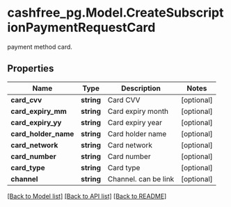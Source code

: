 # cashfree_pg.Model.CreateSubscriptionPaymentRequestCard
payment method card.

## Properties

Name | Type | Description | Notes
------------ | ------------- | ------------- | -------------
**card_cvv** | **string** | Card CVV | [optional] 
**card_expiry_mm** | **string** | Card expiry month | [optional] 
**card_expiry_yy** | **string** | Card expiry year | [optional] 
**card_holder_name** | **string** | Card holder name | [optional] 
**card_network** | **string** | Card network | [optional] 
**card_number** | **string** | Card number | [optional] 
**card_type** | **string** | Card type | [optional] 
**channel** | **string** | Channel. can be link | [optional] 

[[Back to Model list]](../README.md#documentation-for-models) [[Back to API list]](../README.md#documentation-for-api-endpoints) [[Back to README]](../README.md)

